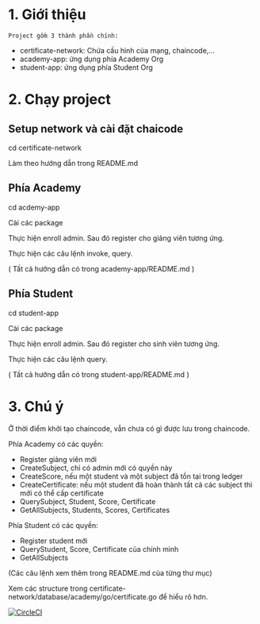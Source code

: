 # 1. Giới thiệu

    Project gồm 3 thành phần chính:

- certificate-network: Chứa cấu hình của mạng, chaincode,...
- academy-app: ứng dụng phía Academy Org
- student-app: ứng dụng phía Student Org

# 2. Chạy project

## Setup network và cài đặt chaicode

cd certificate-network

Làm theo hướng dẫn trong README.md

## Phía Academy

cd acdemy-app

Cài các package

Thực hiện enroll admin. Sau đó register cho giảng viên tương ứng.

Thực hiện các câu lệnh invoke, query.

( Tất cả hướng dẫn có trong academy-app/README.md )

## Phía Student

cd student-app

Cài các package

Thực hiện enroll admin. Sau đó register cho sinh viên tương ứng.

Thực hiện các câu lệnh query.

( Tất cả hướng dẫn có trong student-app/README.md )

# 3. Chú ý

Ở thời điểm khởi tạo chaincode, vẫn chưa có gì được lưu trong chaincode.

Phía Academy có các quyền:

- Register giảng viên mới
- CreateSubject, chỉ có admin mới có quyền này
- CreateScore, nếu một student và một subject đã tồn tại trong ledger
- CreateCertificate: nếu một student đã hoàn thành tất cả các subject thì mới có thể cấp certificate
- QuerySubject, Student, Score, Certificate
- GetAllSubjects, Students, Scores, Certificates

Phía Student có các quyền:

- Register student mới
- QueryStudent, Score, Certificate của chính mình
- GetAllSubjects

(Các câu lệnh xem thêm trong README.md của từng thư mục)

Xem các structure trong certificate-network/database/academy/go/certificate.go để hiểu rõ hơn.

[![CircleCI](https://circleci.com/gh/tantv-918/certificate-verify/tree/master.svg?style=svg)](https://circleci.com/gh/tantv-918/certificate-verify/tree/master)
